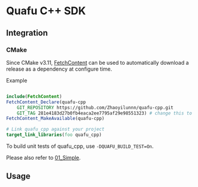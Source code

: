 # Quafu C++ SDK

## Integration

### CMake

Since CMake v3.11, [FetchContent](https://cmake.org/cmake/help/v3.11/module/FetchContent.html) can be used to automatically download a release as a dependency at configure time.

Example
```cmake

include(FetchContent)
FetchContent_Declare(quafu-cpp
    GIT_REPOSITORY https://github.com/Zhaoyilunnn/quafu-cpp.git
    GIT_TAG 281e4183d27b0fb4eaca2ee7795af29e98551323) # change this to your target tag
FetchContent_MakeAvailable(quafu-cpp)

# Link quafu_cpp against your project
target_link_libraries(foo quafu_cpp)

```

To build unit tests of quafu_cpp, use `-DQUAFU_BUILD_TEST=On`.

Please also refer to [01_Simple](https://github.com/Zhaoyilunnn/quafu-cpp/tree/main/examples/01_simple).

## Usage
